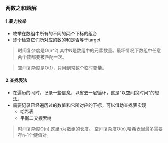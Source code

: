 ### 两数之和题解
#### 1.暴力枚举
+ 枚举在数组中所有的不同的两个下标的组合
+ 逐个检查它们所对应的数的和是否等于target

> 时间复杂度是O(n^2),其中N是数组中的元素数量。最坏情况下数组中任意两个数都要被匹配一次。  

> 空间复杂度是O(1)，只用到常数个临时变量。  

#### 2.查找表法
+ 在遍历的同时，记录一些信息，以省去一层循环，这是"以空间换时间"的想法。
+ 需要记录已经遍历过的数值和它所对应的下标，可以借助查找表实现
    + 哈希表
    + 平衡二叉搜索树

> 时间复杂度O(n),这里n为数组的长度。
> 空间复杂度O(n),哈希表里最多需要存n-1个健值对。  



